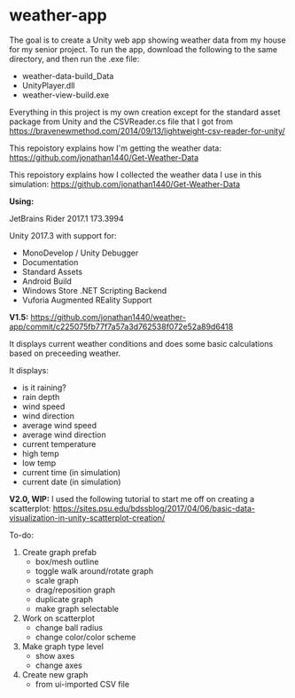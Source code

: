 # weather-app

The goal is to create a Unity web app showing weather data from my house for my senior project. To run the app, download the following to the same directory, and then run the .exe file:
- weather-data-build_Data
- UnityPlayer.dll
- weather-view-build.exe

Everything in this project is my own creation except for the standard asset package from Unity and the CSVReader.cs file that I got from https://bravenewmethod.com/2014/09/13/lightweight-csv-reader-for-unity/

This repoistory explains how I'm getting the weather data: https://github.com/jonathan1440/Get-Weather-Data

This repoistory explains how I collected the weather data I use in this simulation: https://github.com/jonathan1440/Get-Weather-Data

**Using:**

JetBrains Rider 2017.1 173.3994

Unity 2017.3 with support for:
- MonoDevelop / Unity Debugger
- Documentation
- Standard Assets
- Android Build
- Windows Store .NET Scripting Backend
- Vuforia Augmented REality Support

**V1.5:**
https://github.com/jonathan1440/weather-app/commit/c225075fb77f7a57a3d762538f072e52a89d6418

It displays current weather conditions and does some basic calculations based on preceeding weather.

It displays:
- is it raining?
- rain depth
- wind speed
- wind direction
- average wind speed
- average wind direction
- current temperature
- high temp
- low temp
- current time (in simulation)
- current date (in simulation)

**V2.0, WIP:**
I used the following tutorial to start me off on creating a scatterplot:
https://sites.psu.edu/bdssblog/2017/04/06/basic-data-visualization-in-unity-scatterplot-creation/

To-do:
1. Create graph prefab
   - box/mesh outline
   - toggle walk around/rotate graph
   - scale graph
   - drag/reposition graph
   - duplicate graph
   - make graph selectable
2. Work on scatterplot
   - change ball radius
   - change color/color scheme
3. Make graph type level
   - show axes
   - change axes
4. Create new graph
   - from ui-imported CSV file
